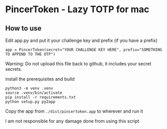 # PincerToken - Lazy TOTP for mac

## How to use

Edit app.py and put it your challenge key and prefix (if you have a prefix)

```
app = PincerToken(secret="YOUR CHALLENGE KEY HERE", prefix="SOMETHING TO APPEND TO THE OTP")
```

Warning: Do not upload this file back to github, it includes your secret secrets.

install the prerequisites and build

```
python3 -m venv .venv
source .venv/bin/activate
pip install -r requirements.txt
python setup.py py2app
```

Copy the app from `./dist/pincertoken.app` to wherever and run it

I am not responsible for any damage done from using this script

